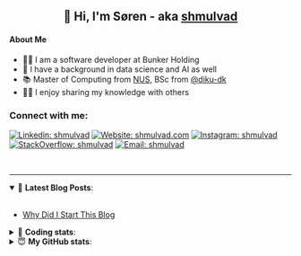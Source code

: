 <h2 align="center">
	👋 Hi, I'm Søren - aka <a href="https://shmulvad.com">shmulvad</a>
</h2>

#### About Me
- 👨‍💻 I am a software developer at Bunker Holding
- 🤖 I have a background in data science and AI as well
- 📚 Master of Computing from [NUS], BSc from [@diku-dk]
- 👨‍🏫 I enjoy sharing my knowledge with others

### Connect with me:

[![Linkedin: shmulvad](https://img.shields.io/badge/shmulvad-blue?style=flat&logo=Linkedin&logoColor=white)][linkedin]
[![Website: shmulvad.com](https://img.shields.io/badge/shmulvad.com-47CCCC?&style=flat&logo=Google-Chrome&logoColor=white)][website]
[![Instagram: shmulvad](https://img.shields.io/badge/-@shmulvad-purple?style=flat&logo=Instagram&logoColor=white)][instagram]
[![StackOverflow: shmulvad](https://img.shields.io/badge/shmulvad-FE7A16?style=flat&logo=stack-overflow&logoColor=white)][stackOverflow]
[![Email: shmulvad](https://img.shields.io/badge/shmulvad-D14836?style=flat&logo=gmail&logoColor=white)][mail]

<br />

---

<details open>
 <summary>📕 <b>Latest Blog Posts</b>: </summary>

<br>

<!-- BLOG-POST-LIST:START -->
- [Why Did I Start This Blog](https://shmulvad.com/blog/why-did-start-this-blog)
<!-- BLOG-POST-LIST:END -->

</details>

<!-- --- -->

<details>
 <summary>🤖 <b>Coding stats</b>: </summary>

<br>

NOTE: Doesn't track coding at work.

<!--START_SECTION:waka-->
![Code Time](http://img.shields.io/badge/Code%20Time-3%2C134%20hrs%2051%20mins-blue)

**I'm an Early 🐤** 

```text
🌞 Morning                1938 commits        ███████░░░░░░░░░░░░░░░░░░   26.73 % 
🌆 Daytime                2731 commits        █████████░░░░░░░░░░░░░░░░   37.66 % 
🌃 Evening                1854 commits        ██████░░░░░░░░░░░░░░░░░░░   25.57 % 
🌙 Night                  728 commits         ███░░░░░░░░░░░░░░░░░░░░░░   10.04 % 
```


📊 **This Week I Spent My Time On** 

```text
💬 Programming Languages: 
Other                    17 mins             ███████████░░░░░░░░░░░░░░   44.87 % 
Python                   13 mins             █████████░░░░░░░░░░░░░░░░   34.22 % 
Markdown                 3 mins              ██░░░░░░░░░░░░░░░░░░░░░░░   08.80 % 
YAML                     2 mins              ██░░░░░░░░░░░░░░░░░░░░░░░   07.08 % 
Bash                     1 min               █░░░░░░░░░░░░░░░░░░░░░░░░   05.03 % 

🔥 Editors: 
VS Code                  19 mins             █████████████░░░░░░░░░░░░   50.10 % 
Zsh                      17 mins             ███████████░░░░░░░░░░░░░░   44.87 % 
Sublime Text             1 min               █░░░░░░░░░░░░░░░░░░░░░░░░   05.03 % 

🐱‍💻 Projects: 
km24-core                28 mins             ██████████████████░░░░░░░   73.00 % 
Terminal                 8 mins              █████░░░░░░░░░░░░░░░░░░░░   21.97 % 
zshrc-config             1 min               █░░░░░░░░░░░░░░░░░░░░░░░░   05.03 % 
```


 Last Updated on 17/10/2025 18:49:56 UTC
<!--END_SECTION:waka-->

</details>

<!-- --- -->

<details>
 <summary>😇 <b>My GitHub stats</b>: </summary>

<br>

<img align="left" alt="shmulvad's Github Stats" src="https://github-readme-stats.vercel.app/api?username=shmulvad&show_icons=true&hide_border=true" />

</details>



[website]: https://shmulvad.com
[linkedin]: https://linkedin.com/in/shmulvad
[instagram]: https://instagram.com/shmulvad
[stackOverflow]: https://stackoverflow.com/users/9248793/shmulvad
[mail]: mailto:shmulvad@gmail.com
[@diku-dk]: https://github.com/diku-dk
[github]: https://github.com/shmulvad
[NUS]: https://www.nus.edu.sg

